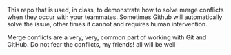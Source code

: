 This repo that is used, in class, to demonstrate how to solve merge conflicts when they occur with your teammates. Sometimes Github will automatically solve the issue, other times it cannot and requires human intervention.

Merge conflicts are a very, very, common part of working with Git and GitHub. Do not fear the conflicts, my friends! all will be well


